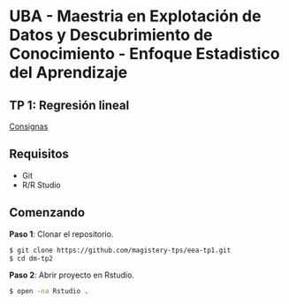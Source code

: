 # UBA - Maestria en Explotación de Datos y Descubrimiento de Conocimiento - Enfoque Estadistico del Aprendizaje


## TP 1: Regresión lineal

[Consignas](https://github.com/magistery-tps/eea-tp1/blob/master/docs/consignas.pdf)

## Requisitos

* Git
* R/R Studio

## Comenzando

**Paso 1**:  Clonar el repositorio.

```bash
$ git clone https://github.com/magistery-tps/eea-tp1.git
$ cd dm-tp2
```

**Paso 2**:  Abrir proyecto en Rstudio.

```bash
$ open -na Rstudio .
```
